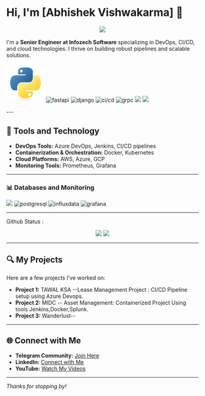 # Hi, I'm [Abhishek Vishwakarma] 👋 

<p align="center">
  <img src="https://readme-typing-svg.herokuapp.com/?lines=Welcome+to+my+GitHub+Profile!;I+💻+code+every+day;I+love+solving+real-world+problems&center=true&width=500&height=50" />
</p>

I'm a **Senior Engineer at Infozech Software** specializing in DevOps, CI/CD, and cloud technologies. I thrive on building robust pipelines and scalable solutions.


<p align="left">
  <img src="https://raw.githubusercontent.com/devicons/devicon/master/icons/python/python-original.svg" alt="python" height="100"/>
  <img src="https://cdn.jsdelivr.net/gh/devicons/devicon/icons/fastapi/fastapi-original-wordmark.svg" alt="fastapi" height="100"/>
  <img src="https://cdn.jsdelivr.net/gh/devicons/devicon/icons/django/django-plain.svg" alt="django" height="100"/>
  <img src="https://media.giphy.com/media/qgQUggAC3Pfv687qPC/giphy.gif" alt="ci/cd" height="100"/>
  <img src="https://avatars.githubusercontent.com/u/7802525?s=200&v=4" alt="grpc" height="100"/>
  <img src="https://img.icons8.com/color/48/html-5--v1.png" height="100"/>
  <img src="https://img.icons8.com/color/48/css3.png" height="100"/>
</p>
---

## 🚀 Tools and Technology
- **DevOps Tools:** Azure DevOps, Jenkins, CI/CD pipelines
- **Containerization & Orchestration:** Docker, Kubernetes
- **Cloud Platforms:** AWS, Azure, GCP
- **Monitoring Tools:** Prometheus, Grafana

---
### 📊 Databases and Monitoring

<p align="left">
  <img src="https://img.icons8.com/external-tal-revivo-filled-tal-revivo/48/external-prometheus-a-cloud-native-computing-foundation-project-logo-filled-tal-revivo.png" height="40"/>
  <img src="https://cdn.jsdelivr.net/gh/devicons/devicon/icons/postgresql/postgresql-original.svg" alt="postgresql" height="40"/>
  <img src="https://avatars.githubusercontent.com/u/79975637?s=200&v=4" height="40" alt="influxdata"/>
  <img src="https://grafana.com/static/img/menu/grafana2.svg" height="40" alt="grafana"/>
</p>

---
Github Status :
<p align="center">
  <img src="https://github-readme-stats.vercel.app/api?username=abhivishwa07&show_icons=true&theme=radical" width="48%" />
  <img src="https://github-readme-streak-stats.herokuapp.com?user=abhivishwa07&theme=radical" width="48%" />
</p>

----

## 🔍 My Projects
Here are a few projects I've worked on:
- **Project 1:** TAWAL KSA --Lease Management Project : CI/CD Pipeline setup using Azure Devops.
- **Project 2:** MIDC -- Asset Management: Containerized Project Using tools Jenkins,Docker,Splunk.
- **Project 3:** Wanderlust-- 
---

## 🌐 Connect with Me
- **Telegram Community:** [Join Here](https://t.me/devopsandsredocs)
- **LinkedIn:** [Connect with Me](https://www.linkedin.com/in/abhishek-vishwakarma-b6359b15b/)
- **YouTube:** [Watch My Videos](https://www.youtube.com/@devopswithabhi07)

---

*Thanks for stopping by!*
